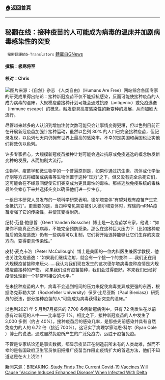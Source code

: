 ###  [:house:返回首頁](https://github.com/ourhimalayas/txt)
---


## 秘翻在线：接种疫苗的人可能成为病毒的温床并加剧病毒感染性的突变
` 秘密翻譯組G-Translators` [轉載自GNews](https://gnews.org/zh-hans/1547316/)

#### 撰稿：极寒将至

#### 校对：Chris
![](https://assets.gnews.org/wp-content/uploads/2021/09/d41586-021-02385-x_19618276.jpg)图片来源：《自然》杂志
《人类自由》（Humans Are Free）网站综合各国专家的研究成果得出结论：接种新冠疫苗不仅不能抵抗感染，反而可能使接种疫苗的人成为病毒的温床，大规模疫苗接种计划可能会通过抗原（antigenic）或免疫逃逸（immune escape）的概念，触发更具高度感染性的新变种的发展，从而加剧大流行。

尽管越来越多的人认识到增加注射次数可能只会让事情变得更糟，但以色列目前正在开展新冠疫苗加强针接种运动，虽然以色列 80% 的人口已完全接种疫苗，但记录发现，以色列七天内仍拥有世界上最高的感染率。不幸的是美国和英国也证实他们将效仿以色列。

许多专家担心，大规模新冠疫苗接种计划可能会通过抗原或免疫逃逸的概念触发新变种的发展，从而加剧大流行。

生物学、疫苗学和微生物学的一个普遍原则是，如果你通过抗生素、抗体或化学治疗剂等方式将细菌或病毒等生物体置于这种“压力”之下，但又没有完全杀死它们，这可能会在不经意间促使它们突变成为更具毒性的毒株。那些逃脱免疫系统的毒株最终会幸存下来并选择突变以确保他们进一步生存。

一组日本研究人员发布的一项科学研究表明，德尔塔变体“有望对现有疫苗产生完全抵抗力”。更重要的是，当四种常见突变被引入德尔塔变体时，辉瑞的mRNA疫苗增强了它的传染性，并使其变得耐药。

纪特·范登·鲍思哲（Geert Vanden Bossche）博士是一名疫苗学专家，他说：“如果你不能真正杀死病毒，不能完全预防感染，那么在这种巨大压力下（比如接种疫苗后的免疫逃逸）仍有一些病毒可以复制，它们将开始选择能够让它们生存的突变方向，变得更具传染性。”

皮特·麦克卡洛（Peter McCullough）博士是美国的一位内科医生兼医学教授，他也关注免疫逃逸：“如果我们继续注射，就会有一个接一个的变种……我们正在用大规模疫苗接种来玩火……我认为我们现在发生的这次德尔塔病毒变种疫情是大规模疫苗接种的产物。 如果我们没有疫苗接种，我们会过得更好。本来我们已经将疫情处理到一个非常可接受的水平。”

在未接种疫苗的人中，病毒不会遇到相同的压力来促使病毒变异成更强的东西，根据洛克菲勒大学（Rockefeller University）保罗·比尼亚斯（Paul Bieniasz）研究员的说法，部分接种疫苗的人“可能成为病毒获得新突变的温床。”

以色列2021 年 5 月到7月报告的 7,700 多例新冠病例中，只有 72 例发生在以前患有过新冠的人中——比率低于 1%。相比之下，接种新冠疫苗的人中发生了 3,000 多例（约占 40%）。接种疫苗后的感染几率，是那些先前感染并具有自然免疫力的人的 6.72 倍（接近 700%）。这证实了病理学家瑞恩·科尔（Ryan Cole ）博士的说法，通过自然免疫所产生的广泛免疫力，远胜于疫苗免疫。

不管是专家结论还是事实数据，都显示疫苗正在制造前所未有的人类劫难，然而不幸的是各国政府卫生官员依旧把推广疫苗当作阻止疫情扩大的首选方法，他们不知道这是在火上浇油！

新闻来源：[BREAKING: Study Finds The Current Covid-19 Vaccines Will Cause ‘Vaccine Induced Enhanced Disease’ When Infected With Delta](https://humansarefree.com/2021/09/covid-19-vaccines-will-cause-vaccine-induced-enhanced-disease-when-infected-with-delta.html)
